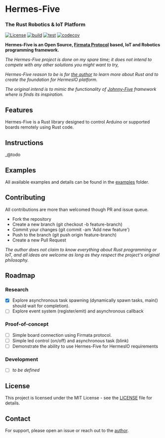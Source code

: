 # Hermes-Five

### The Rust Robotics &amp; IoT Platform

[![License](https://img.shields.io/github/license/dclause/hermes-five)](https://github.com/dclause/hermes-five/blob/develop/LICENSE)
[![build](https://github.com/dclause/hermes-five/workflows/Build/badge.svg)](https://github.com/dclause/hermes-five/actions/workflows/build.yml)
[![test](https://github.com/dclause/hermes-five/workflows/Test/badge.svg)](https://github.com/dclause/hermes-five/actions/workflows/test.yml)
[![codecov](https://codecov.io/gh/dclause/hermes-five/graph/badge.svg?token=Q39BP43C5P)](https://codecov.io/gh/dclause/hermes-five)

**Hermes-Five is an Open Source, [Firmata Protocol](https://github.com/firmata/protocol) based, IoT and Robotics
programming framework.**

_The Hermes-Five project is done on my spare time; it does not intend to compete with any other solutions you might want
to try,_

_Hermes-Five reason to be is for [the author](https://github.com/dclause) to learn more about Rust and to create the
foundation for HermesIO platform._

_The original intend is to mimic the functionality of [Johnny-Five](https://johnny-five.io/) framework where is finds
its inspiration._

## Features

Hermes-Five is a Rust library designed to control Arduino or supported boards remotely using Rust code.

## Instructions

_@todo

## Examples

All available examples and details can be found in
the [examples](https://github.com/dclause/hermes-five/tree/develop/hermes-five/examples) folder.

## Contributing

All contributions are more than welcomed though PR and issue queue.

- Fork the repository
- Create a new branch (git checkout -b feature-branch)
- Commit your changes (git commit -am 'Add new feature')
- Push to the branch (git push origin feature-branch)
- Create a new Pull Request

_The author does not claim to know everything about Rust programming or IoT, and all ideas are welcome as long as they
respect the project's original philosophy._

## Roadmap

### Research

- [X] Explore asynchronous task spawning (dynamically spawn tasks, main() should wait for completion).
- [ ] Explore event system (register/emit) and asynchronous callback

### Proof-of-concept

- [ ] Simple board connection using Firmata protocol.
- [ ] Simple led control (on/off) and asynchronous task (blink)
- [ ] Demonstrate the ability to use Hermes-Five for HermesIO requirements

### Development

- [ ] _to be defined_

## License

This project is licensed under the MIT License - see
the [LICENSE](https://github.com/dclause/hermes-five/blob/develop/LICENSE) file for details.

## Contact

For support, please open an issue or reach out to the [author](https://github.com/dclause).